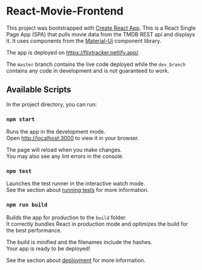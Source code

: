 # React-Movie-Frontend

This project was bootstrapped with [Create React App](https://github.com/facebook/create-react-app). This is a React Single Page App (SPA) that pulls movie data from the TMDB REST api and displays it. It uses components from the [Material-Ui](https://github.com/mui/material-ui) component library.

The app is deployed on https://flixtracker.netlify.app/.

The `master` branch contains the live code deployed while the `dev_branch` contains any code in development and is not guaranteed to work. 

## Available Scripts

In the project directory, you can run:

### `npm start`

Runs the app in the development mode.\
Open [http://localhost:3000](http://localhost:3000) to view it in your browser.

The page will reload when you make changes.\
You may also see any lint errors in the console.

### `npm test`

Launches the test runner in the interactive watch mode.\
See the section about [running tests](https://facebook.github.io/create-react-app/docs/running-tests) for more information.

### `npm run build`

Builds the app for production to the `build` folder.\
It correctly bundles React in production mode and optimizes the build for the best performance.

The build is minified and the filenames include the hashes.\
Your app is ready to be deployed!

See the section about [deployment](https://facebook.github.io/create-react-app/docs/deployment) for more information.


